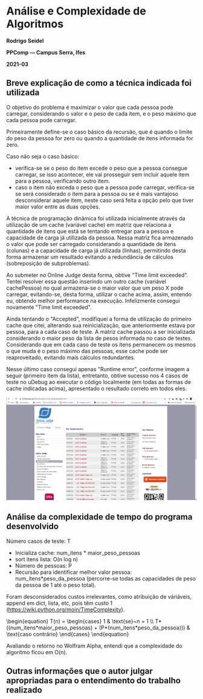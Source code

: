 # Análise e Complexidade de Algoritmos

**Rodrigo Seidel**

**PPComp — Campus Serra, Ifes**

**2021-03**

## Breve explicação de como a técnica indicada foi utilizada

O objetivo do problema é maximizar o valor que cada pessoa pode carregar, considerando o valor e o peso de cada item, e o peso máximo que cada pessoa pode carregar.

Primeiramente define-se o caso básico da recursão, que é quando o limite do peso da pessoa for zero ou quando a quantidade de itens informada for zero. 

Caso não seja o caso básico:
- verifica-se se o peso do item excede o peso que a pessoa consegue carregar, se isso acontecer, ele vai prosseguir sem incluir aquele item para a pessoa, verificando outro item. 
- caso o item não exceda o peso que a pessoa pode carregar, verifica-se se será considerado o item para a pessoa ou se é mais vantajoso desconsiderar aquele item, neste caso será feita a opção pelo que tiver maior valor entre as duas opções.

A técnica de programação dinâmica foi utilizada inicialmente através da utilização de um cache (variável cache) em matriz que relaciona a quantidade de itens que está se tentando entregar para a pessoa e capacidade de carga já utilizada da pessoa. Nessa matriz fica armazenado o valor que pode ser carregado considerando a quantidade de itens (colunas) e a capacidade de carga já utilizada (linhas), permitindo desta forma armazenar um resultado evitando a redundância de cálculos (sobreposição de subproblemas).

Ao submeter no Online Judge desta forma, obtive "Time limit exceeded". Tentei resolver essa questão inserindo um outro cache (variável cachePessoa) no qual armazena-se o maior valor que um peso X pode carregar, evitando-se, desta forma, utilizar o cache acima, assim, entendo eu, obtendo melhor performance na execução. Infelizmente consegui novamente "Time limit exceeded".

Ainda tentando o "Accepted", modifiquei a forma de utilização do primeiro cache que citei, alterando sua reinicialização, que anteriormente estava por pessoa, para a cada caso de teste. A matriz cache passou a ser inicializada considerando o maior peso da lista de pesos informada no caso de testes. Considerando que em cada caso de teste os itens permanecem os mesmos o que muda é o peso máximo das pessoas, esse cache pode ser reaproveitado, evitando mais cálculos redundantes.

Nesse último caso consegui apenas "Runtime error", conforme imagem a seguir (primeiro item da lista), entretanto, obtive sucesso nos 4 casos de teste no uDebug ao executar o código localmente (em todas as formas de cache indicadas acima), apresentado o resultado correto em todos eles.

![Veredito](./10130-veredito.png)


## Análise da complexidade de tempo do programa desenvolvido

Número casos de teste: T
- Inicializa cache: num_itens * maior_peso_pessoas
- sort itens lista: O(n log n)
- Número de pessoas: P
- Recursão para identificar melhor valor pessoa: num_itens*peso_da_pessoa (percorre-se todas as capacidades de peso da pessoa de 1 até o peso total).

Foram desconsiderados custos irrelevantes, como atribuição de váriáveis, append em dict, lista, etc, pois têm custo 1 (https://wiki.python.org/moin/TimeComplexity).

<div class="math">
\begin{equation}
T(n) =
  \begin{cases}
    1 & \text{se}~n = 1 \\
    T*((num_itens*maior_peso_pessoas) + (P*(num_itens*peso_da_pessoa))) & \text{caso contrário}
  \end{cases}
\end{equation}
</div>

Avaliando o retorno no Wolfram Alpha, entendi que a complexidade do algoritmo ficou em O(n).


## Outras informações que o autor julgar apropriadas para o entendimento do trabalho realizado
